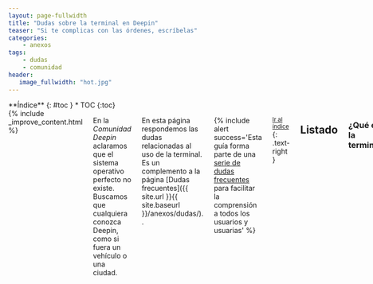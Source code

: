 ```yaml
---
layout: page-fullwidth
title: "Dudas sobre la terminal en Deepin"
teaser: "Si te complicas con las órdenes, escríbelas"
categories:
    - anexos
tags:
    - dudas
    - comunidad
header:
   image_fullwidth: "hot.jpg"
---
```

<div class="row">
<div class="medium-4 medium-push-8 columns" markdown="1">
<div class="panel radius" markdown="1">
**Índice**
{: #toc }
*  TOC
{:toc}
</div>
</div><!-- /.medium-4.columns -->

<div class="medium-8 medium-pull-4 columns" markdown="1">
{% include _improve_content.html %}

En la *Comunidad Deepin* aclaramos que el sistema operativo  perfecto no existe. Buscamos que cualquiera conozca Deepin, como si fuera un vehículo o una ciudad.

En esta página respondemos las dudas relacionadas al uso de la terminal. Es un complemento a la página [Dudas frecuentes]({{ site.url }}{{ site.baseurl }}/anexos/dudas/). .

{% include alert success='Esta guía forma parte de una <a href="/dudas">serie de dudas frecuentes</a> para facilitar la comprensión a todos los usuarios y usuarias' %}

<small markdown="1">[Ir al índice](#toc)</small>
{: .text-right }

## Listado
### ¿Qué es la terminal?
El terminal es un componente básico que funciona al iniciar el sistema operativo. Desde los primeros años es parte importante para realizar tareas. Debido a las limitaciones de la época, este entorno tiene una intefaz basada en letras, símbolos y espacios.

Una de las computadoras que aprovechó este componente fue el [Commondare 64](https://es.wikipedia.org/wiki/Commodore_64). Sin embargo, con la ya avanzada interfaz gráfica (GUI) de los años 2000, la terminal quedó en segundo plano para el usuario común.

<small markdown="1">[Ir al índice](#toc)</small>
{: .text-right }

### ¿Qué es un shell?
Es el intérprete de comandos, una especie de programa que se ejecuta con órdenes. No confundir con las aplicaciones gráficas.

Algunos shells vienen integrados en Deepin, otros requieren ser instalados desde los respositorios, `sudo apt install [nombre del shell]`.

<small markdown="1">[Ir al índice](#toc)</small>
{: .text-right }

### ¿La terminal te hace inteligente?
No, y deberíamos responderlo... Algunas películas o producciones de ficción estereotiparon el uso de la terminal. Por ejemplo, [Jonny Lee Miller y Angelina Jolie en Hackers](https://en.wikipedia.org/wiki/Hackers_(film)).

<small markdown="1">[Ir al índice](#toc)</small>
{: .text-right }

### ¿Los comandos de la terminal son las mismas con las de Windows?
No. Si has usado "Símbolo de sistema" en Windows, las órdenes tienen algunas diferencias. SI piensas dar una orden a una shell tendrás que escribir `help` para conocer el listado de órdenes de un shell.

<small markdown="1">[Ir al índice](#toc)</small>
{: .text-right }

## Permisos de administrador
### ¿Qué es sudo?
Es un juego de palabras relacionadas a "Superuser Do" para conceder como "root". Se debe anteponer `sudo` antes de la frase:

{% include alert terminal='sudo apt update' %}

Fuente: [Element2048](https://element2048.wordpress.com/2007/02/12/el-comando-su-sudo-y-root/)

<small markdown="1">[Ir al índice](#toc)</small>
{: .text-right }

### ¿Es necesario anteponer sudo?
No estás obligado. Al ejecutar algunas shells para ver archivos, por ejemplo, basta escribir el "nombre del programa". Sin embargo, cuando algunos "programitas" necesitan editar partes críticas del sistema es obligatorio.

Si quieres realizar actividades críticas sin tener que escribir `sudo` cada cierto tiempo, escribe en esa línea `su` y confirma con la contraseña.

### ¿Por qué root?
Root (traducido como "raíz") es aquel usuario que tiene permisos para modificar el sistema operativo.

<small markdown="1">[Ir al índice](#toc)</small>
{: .text-right }

## Ejemplos
Estos son algunos comandos que puedes descubrir. En estos casos, no necesitas escribir "sudo", o sea pedir permisos de administrador.

### Ver un tren corriendo
LLámalo tu primer Hola mundo. Primero asegúrate tener instalado el paquete "sl" (`sudo apt install sl`) y realiza tu primera orden:

{% include alert terminal='sl' %}

### Mostrar detalles del sistema
Para mostrar los detalles del equipo sin recurrir a otros programas necesitarás el shell ´inxi´ para ejecutar este comando:

{% include alert terminal='inxi -Fx' %}

### Mostrar aplicaciones más pesadas
Del shell `debian-goodies` podrás saber las 15 aplicaciones que más quitan espacio en el disco. Aquí usamos dos comandos, mostados con guión:

{% include alert terminal='dpigs -n15 -H' %}

### Ver listado de archivos
De la página [Abrir archivos y montar unidades desde la terminal]({{ site.url }}{{ site.baseurl }}/tips/archivos-terminal/). Un detalle, para subir o abrir una carpeta usamos `cd`.

{% include alert terminal='ls -l' %}

### Manual de tal shell
¡Muy útil! Para conocer qué hace determinado shell usamos `man`. ¿Quieres saber como funciona y cuáles son sus posibilidades? Por ejemplo, para conocer `cd`, un alternativa temporal al gestor de archivos.

{% include alert terminal='man cd' %}

### Actualizar el equipo
Del anexo [Actualizar con la terminal]({{ site.url }}{{ site.baseurl }}/anexos/actualizar-terminal/).

{% include alert terminal='apt update' %}

## Seguimos creciendo
Si aún no encuentras tu pregunta, usa el [Buscador]({{ site.url }}{{ site.baseurl }}/search/).

No olvides que estamos en [en Github](https://github.com/comunidad-deepin/comunidad-deepin.github.io).

<small markdown="1">[Ir al índice](#toc)</small>
{: .text-right }

{% include _improve_content.html %}

</div><!-- /.medium-8.columns -->
</div><!-- /.row -->
